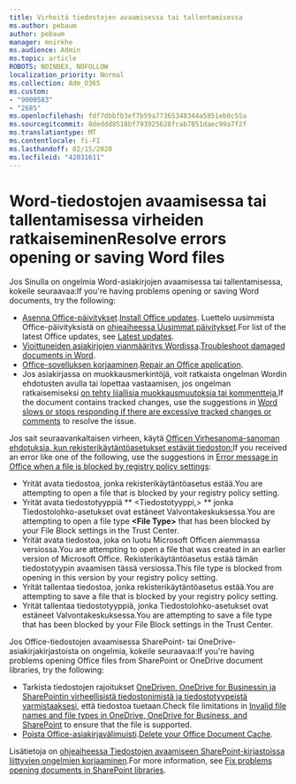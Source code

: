 ```yaml
---
title: Virheitä tiedostojen avaamisessa tai tallentamisessa
ms.author: pebaum
author: pebaum
manager: mnirkhe
ms.audience: Admin
ms.topic: article
ROBOTS: NOINDEX, NOFOLLOW
localization_priority: Normal
ms.collection: Adm_O365
ms.custom:
- "9000583"
- "2685"
ms.openlocfilehash: fdf7dbbfb3ef7b59a77365348344a5851eb0c55a
ms.sourcegitcommit: 8deddd8518bf793925628fcab7851daec99a7f2f
ms.translationtype: MT
ms.contentlocale: fi-FI
ms.lasthandoff: 02/15/2020
ms.locfileid: "42031611"
---
```

# <a name="resolve-errors-opening-or-saving-word-files"></a><span data-ttu-id="6b772-102">Word-tiedostojen avaamisessa tai tallentamisessa virheiden ratkaiseminen</span><span class="sxs-lookup"><span data-stu-id="6b772-102">Resolve errors opening or saving Word files</span></span>

<span data-ttu-id="6b772-103">Jos Sinulla on ongelmia Word-asiakirjojen avaamisessa tai tallentamisessa, kokeile seuraavaa:</span><span class="sxs-lookup"><span data-stu-id="6b772-103">If you're having problems opening or saving Word documents, try the following:</span></span>

- <span data-ttu-id="6b772-104">[Asenna Office-päivitykset](https://support.office.com/article/2ab296f3-7f03-43a2-8e50-46de917611c5).</span><span class="sxs-lookup"><span data-stu-id="6b772-104">[Install Office updates](https://support.office.com/article/2ab296f3-7f03-43a2-8e50-46de917611c5).</span></span> <span data-ttu-id="6b772-105">Luettelo uusimmista Office-päivityksistä on [ohjeaiheessa Uusimmat päivitykset](https://docs.microsoft.com/officeupdates/office-updates-msi).</span><span class="sxs-lookup"><span data-stu-id="6b772-105">For list of the latest Office updates, see [Latest updates](https://docs.microsoft.com/officeupdates/office-updates-msi).</span></span>
- <span data-ttu-id="6b772-106">[Vioittuneiden asiakirjojen vianmääritys Wordissa](https://docs.microsoft.com/office/troubleshoot/word/damaged-documents-in-word).</span><span class="sxs-lookup"><span data-stu-id="6b772-106">[Troubleshoot damaged documents in Word](https://docs.microsoft.com/office/troubleshoot/word/damaged-documents-in-word).</span></span>
- <span data-ttu-id="6b772-107">[Office-sovelluksen korjaaminen](https://support.office.com/Article/Repair-an-Office-application-7821d4b6-7c1d-4205-aa0e-a6b40c5bb88b).</span><span class="sxs-lookup"><span data-stu-id="6b772-107">[Repair an Office application](https://support.office.com/Article/Repair-an-Office-application-7821d4b6-7c1d-4205-aa0e-a6b40c5bb88b).</span></span>
- <span data-ttu-id="6b772-108">Jos asiakirjassa on muokkausmerkintöjä, voit ratkaista ongelman Wordin ehdotusten avulla tai lopettaa vastaamisen, jos ongelman ratkaisemiseksi [on tehty liiallisia muokkausmuutoksia tai kommentteja.](https://docs.microsoft.com/en-us/office/troubleshoot/word/word-stops-responding)</span><span class="sxs-lookup"><span data-stu-id="6b772-108">If the document contains tracked changes, use the suggestions in [Word slows or stops responding if there are excessive tracked changes or comments](https://docs.microsoft.com/en-us/office/troubleshoot/word/word-stops-responding) to resolve the issue.</span></span>

<span data-ttu-id="6b772-109">Jos sait seuraavankaltaisen virheen, käytä [Officen Virhesanoma-sanoman ehdotuksia, kun rekisterikäytäntöasetukset estävät tiedoston:](https://docs.microsoft.com/office/troubleshoot/settings/file-blocked-in-office)</span><span class="sxs-lookup"><span data-stu-id="6b772-109">If you received an error like one of the following, use the suggestions in [Error message in Office when a file is blocked by registry policy settings](https://docs.microsoft.com/office/troubleshoot/settings/file-blocked-in-office):</span></span>

- <span data-ttu-id="6b772-110">Yrität avata tiedostoa, jonka rekisterikäytäntöasetus estää.</span><span class="sxs-lookup"><span data-stu-id="6b772-110">You are attempting to open a file that is blocked by your registry policy setting.</span></span>
- <span data-ttu-id="6b772-111">Yrität avata tiedostotyyppiä \*\* \<Tiedostotyyppi,\> \*\* jonka Tiedostolohko-asetukset ovat estäneet Valvontakeskuksessa.</span><span class="sxs-lookup"><span data-stu-id="6b772-111">You are attempting to open a file type **\<File Type\>** that has been blocked by your File Block settings in the Trust Center.</span></span>
- <span data-ttu-id="6b772-112">Yrität avata tiedostoa, joka on luotu Microsoft Officen aiemmassa versiossa.</span><span class="sxs-lookup"><span data-stu-id="6b772-112">You are attempting to open a file that was created in an earlier version of Microsoft Office.</span></span> <span data-ttu-id="6b772-113">Rekisterikäytäntöasetus estää tämän tiedostotyypin avaamisen tässä versiossa.</span><span class="sxs-lookup"><span data-stu-id="6b772-113">This file type is blocked from opening in this version by your registry policy setting.</span></span>
- <span data-ttu-id="6b772-114">Yrität tallentaa tiedostoa, jonka rekisterikäytäntöasetus estää.</span><span class="sxs-lookup"><span data-stu-id="6b772-114">You are attempting to save a file that is blocked by your registry policy setting.</span></span>
- <span data-ttu-id="6b772-115">Yrität tallentaa tiedostotyyppiä, jonka Tiedostolohko-asetukset ovat estäneet Valvontakeskuksessa.</span><span class="sxs-lookup"><span data-stu-id="6b772-115">You are attempting to save a file type that has been blocked by your File Block settings in the Trust Center.</span></span>

<span data-ttu-id="6b772-116">Jos Office-tiedostojen avaamisessa SharePoint- tai OneDrive-asiakirjakirjastoista on ongelmia, kokeile seuraavaa:</span><span class="sxs-lookup"><span data-stu-id="6b772-116">If you're having problems opening Office files from SharePoint or OneDrive document libraries, try the following:</span></span>

- <span data-ttu-id="6b772-117">Tarkista tiedostojen rajoitukset [OneDriven, OneDrive for Businessin ja SharePointin virheellisistä tiedostonimistä ja tiedostotyypeistä varmistaaksesi,](https://support.office.com/article/64883a5d-228e-48f5-b3d2-eb39e07630fa) että tiedostoa tuetaan.</span><span class="sxs-lookup"><span data-stu-id="6b772-117">Check file limitations in [Invalid file names and file types in OneDrive, OneDrive for Business, and SharePoint](https://support.office.com/article/64883a5d-228e-48f5-b3d2-eb39e07630fa) to ensure that the file is supported.</span></span> 
- <span data-ttu-id="6b772-118">[Poista Office-asiakirjavälimuisti](https://support.office.com/article/b1d3765e-d71b-4bb8-99ca-acd22c42995d
).</span><span class="sxs-lookup"><span data-stu-id="6b772-118">[Delete your Office Document Cache](https://support.office.com/article/b1d3765e-d71b-4bb8-99ca-acd22c42995d
).</span></span> 

<span data-ttu-id="6b772-119">Lisätietoja on [ohjeaiheessa Tiedostojen avaamiseen SharePoint-kirjastoissa liittyvien ongelmien korjaaminen](https://support.office.com/article/31329fa1-4ad0-47fc-95d8-bb0c5b12a536).</span><span class="sxs-lookup"><span data-stu-id="6b772-119">For more information, see [Fix problems opening documents in SharePoint libraries](https://support.office.com/article/31329fa1-4ad0-47fc-95d8-bb0c5b12a536).</span></span>